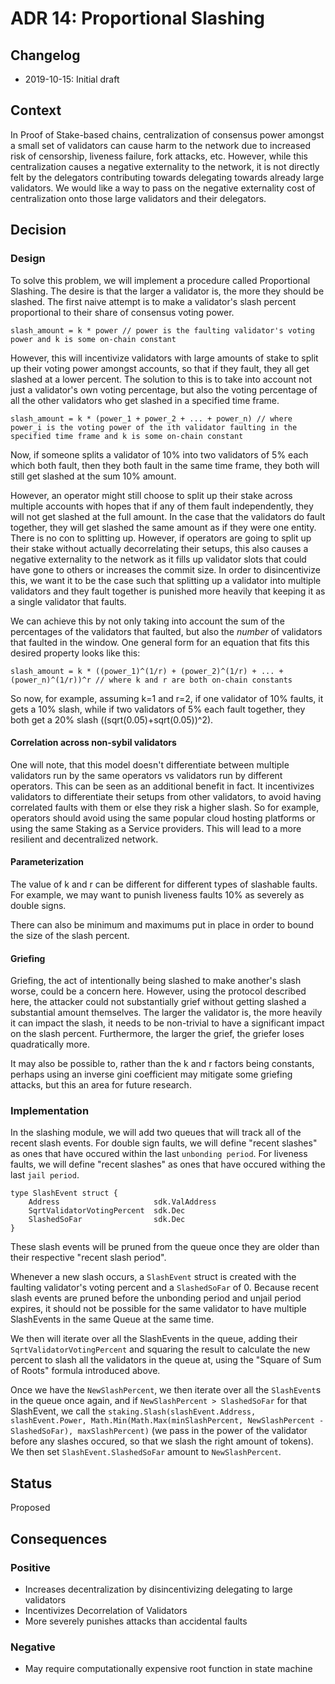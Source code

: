 # ADR 14: Proportional Slashing

## Changelog

- 2019-10-15: Initial draft

## Context

In Proof of Stake-based chains, centralization of consensus power amongst a small set of validators can cause harm to the network due to increased risk of censorship, liveness failure, fork attacks, etc.  However, while this centralization causes a negative externality to the network, it is not directly felt by the delegators contributing towards delegating towards already large validators.  We would like a way to pass on the negative externality cost of centralization onto those large validators and their delegators.

## Decision

### Design

To solve this problem, we will implement a procedure called Proportional Slashing.  The desire is that the larger a validator is, the more they should be slashed.  The first naive attempt is to make a validator's slash percent proportional to their share of consensus voting power.

```
slash_amount = k * power // power is the faulting validator's voting power and k is some on-chain constant
```

However, this will incentivize validators with large amounts of stake to split up their voting power amongst accounts, so that if they fault, they all get slashed at a lower percent.  The solution to this is to take into account not just a validator's own voting percentage, but also the voting percentage of all the other validators who get slashed in a specified time frame.

```
slash_amount = k * (power_1 + power_2 + ... + power_n) // where power_i is the voting power of the ith validator faulting in the specified time frame and k is some on-chain constant
```

Now, if someone splits a validator of 10% into two validators of 5% each which both fault, then they both fault in the same time frame, they both will still get slashed at the sum 10% amount.

However, an operator might still choose to split up their stake across multiple accounts with hopes that if any of them fault independently, they will not get slashed at the full amount.  In the case that the validators do fault together, they will get slashed the same amount as if they were one entity.  There is no con to splitting up.  However, if operators are going to split up their stake without actually decorrelating their setups, this also causes a negative externality to the network as it fills up validator slots that could have gone to others or increases the commit size.  In order to disincentivize this, we want it to be the case such that splitting up a validator into multiple validators and they fault together is punished more heavily that keeping it as a single validator that faults.

We can achieve this by not only taking into account the sum of the percentages of the validators that faulted, but also the *number* of validators that faulted in the window.  One general form for an equation that fits this desired property looks like this:

```
slash_amount = k * ((power_1)^(1/r) + (power_2)^(1/r) + ... + (power_n)^(1/r))^r // where k and r are both on-chain constants
```

So now, for example, assuming k=1 and r=2, if one validator of 10% faults, it gets a 10% slash, while if two validators of 5% each fault together, they both get a 20% slash ((sqrt(0.05)+sqrt(0.05))^2).

#### Correlation across non-sybil validators

One will note, that this model doesn't differentiate between multiple validators run by the same operators vs validators run by different operators.  This can be seen as an additional benefit in fact.  It incentivizes validators to differentiate their setups from other validators, to avoid having correlated faults with them or else they risk a higher slash.  So for example, operators should avoid using the same popular cloud hosting platforms or using the same Staking as a Service providers.  This will lead to a more resilient and decentralized network.

#### Parameterization

The value of k and r can be different for different types of slashable faults.  For example, we may want to punish liveness faults 10% as severely as double signs.

There can also be minimum and maximums put in place in order to bound the size of the slash percent.

#### Griefing

Griefing, the act of intentionally being slashed to make another's slash worse, could be a concern here.  However, using the protocol described here, the attacker could not substantially grief without getting slashed a substantial amount themselves.  The larger the validator is, the more heavily it can impact the slash, it needs to be non-trivial to have a significant impact on the slash percent.  Furthermore, the larger the grief, the griefer loses quadratically more.

It may also be possible to, rather than the k and r factors being constants, perhaps using an inverse gini coefficient may mitigate some griefing attacks, but this an area for future research.

### Implementation

In the slashing module, we will add two queues that will track all of the recent slash events.  For double sign faults, we will define "recent slashes" as ones that have occured within the last `unbonding period`.  For liveness faults, we will define "recent slashes" as ones that have occured withing the last `jail period`.

```
type SlashEvent struct {
    Address                     sdk.ValAddress
    SqrtValidatorVotingPercent  sdk.Dec
    SlashedSoFar                sdk.Dec
}
```

These slash events will be pruned from the queue once they are older than their respective "recent slash period".

Whenever a new slash occurs, a `SlashEvent` struct is created with the faulting validator's voting percent and a `SlashedSoFar` of 0.  Because recent slash events are pruned before the unbonding period and unjail period expires, it should not be possible for the same validator to have multiple SlashEvents in the same Queue at the same time.

We then will iterate over all the SlashEvents in the queue, adding their `SqrtValidatorVotingPercent` and squaring the result to calculate the new percent to slash all the validators in the queue at, using the "Square of Sum of Roots" formula introduced above.

Once we have the `NewSlashPercent`, we then iterate over all the `SlashEvent`s in the queue once again, and if `NewSlashPercent > SlashedSoFar` for that SlashEvent, we call the `staking.Slash(slashEvent.Address, slashEvent.Power, Math.Min(Math.Max(minSlashPercent, NewSlashPercent - SlashedSoFar), maxSlashPercent)` (we pass in the power of the validator before any slashes occured, so that we slash the right amount of tokens).  We then set `SlashEvent.SlashedSoFar` amount to `NewSlashPercent`.


## Status

Proposed

## Consequences

### Positive

- Increases decentralization by disincentivizing delegating to large validators
- Incentivizes Decorrelation of Validators
- More severely punishes attacks than accidental faults

### Negative

- May require computationally expensive root function in state machine

